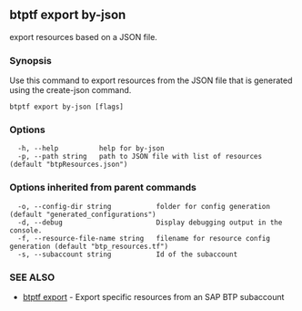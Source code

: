 ## btptf export by-json

export resources based on a JSON file.

### Synopsis

Use this command to export resources from the JSON file that is generated using the create-json command.

```
btptf export by-json [flags]
```

### Options

```
  -h, --help          help for by-json
  -p, --path string   path to JSON file with list of resources (default "btpResources.json")
```

### Options inherited from parent commands

```
  -o, --config-dir string           folder for config generation (default "generated_configurations")
  -d, --debug                       Display debugging output in the console.
  -f, --resource-file-name string   filename for resource config generation (default "btp_resources.tf")
  -s, --subaccount string           Id of the subaccount
```

### SEE ALSO

* [btptf export](btptf_export.md)	 - Export specific resources from an SAP BTP subaccount

